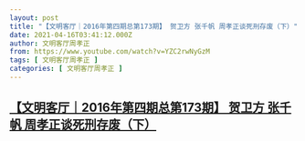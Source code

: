 ```yaml
---
layout: post
title: "【文明客厅｜2016年第四期总第173期】 贺卫方 张千帆 周孝正谈死刑存废（下）"
date: 2021-04-16T03:41:12.000Z
author: 文明客厅周孝正
from: https://www.youtube.com/watch?v=YZC2rwNyGzM
tags: [ 文明客厅周孝正 ]
categories: [ 文明客厅周孝正 ]
---
```

<!--1618544472000-->
[【文明客厅｜2016年第四期总第173期】 贺卫方 张千帆 周孝正谈死刑存废（下）](https://www.youtube.com/watch?v=YZC2rwNyGzM)
------

<div>

</div>
